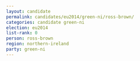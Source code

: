 ```yaml
---
layout: candidate
permalink: candidates/eu2014/green-ni/ross-brown/
categories: candidate green-ni
election: eu2014
list-rank: 0
person: ross-brown
region: northern-ireland
party: green-ni
---
```

